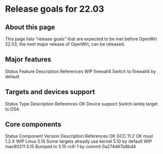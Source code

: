 # Release goals for 22.03

## About this page

This page lists “release goals” that are expected to be met before OpenWrt 22.03, the next major release of OpenWrt, can be released.

## Major features

Status Feature Description References WIP firewall4 Switch to firewall4 by default

## Targets and devices support

Status Type Description References OK Device support Switch lantiq target to DSA

## Core components

Status Component Version Description References OK GCC 11.2 OK musl 1.2.X WIP Linux 5.10 Some targets already use kernel 5.10 by default WIP mac80211 5.15 Bumped to 5.15-rc6-1 by commit 0a274d67b8bd4
